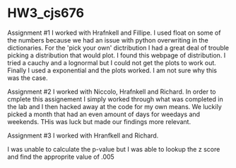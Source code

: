 # HW3_cjs676



Assignment #1
I worked with Hrafnkell and Fillipe. I used float on some of the numbers because we had an issue with python overwriting in the dictionaries. For the 'pick your own' dictribution I had a great deal of trouble picking a distribution that would plot. I found this webpage of distribution. I tried a cauchy and a lognormal but I could not get the plots to work out. Finally I used a exponential and the plots worked. I am not sure why this was the case.   

Assignment #2
I worked with Niccolo, Hrafnkell and Richard.  In order to cmplete this assignement I simply worked through what was completed in the lab and I then hacked away at the code for my own means. We luckily picked a month that had an even amount of days for weedays and weekends. THis was luck but made our findings more relevant. 

Assignment #3
I worked with Hranfkell and Richard. 

I was unable to calculate the p-value but I was able to lookup the z score and find the approprite value of .005

